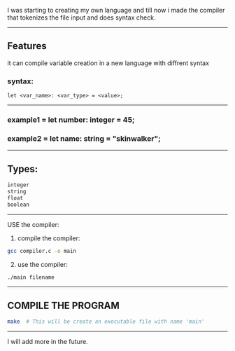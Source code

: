 I was starting to creating my own language
and till now i made the compiler that tokenizes
the file input and does syntax check.

---

## Features
it can compile variable creation
in a new language with diffrent syntax

### syntax:
```text
let <var_name>: <var_type> = <value>;
```

---

### example1 = let number: integer = 45;
### example2 = let name: string = "skinwalker";
---

## Types:
```bash
integer
string
float
boolean
```
---

USE the compiler:
1. compile the compiler:
```bash
gcc compiler.c -o main
```
2. use the compiler:
```bash
./main filename
```

---

## COMPILE THE PROGRAM
```bash
make  # This will be create an executable file with name 'main'
```

---
I will add more in the future.

